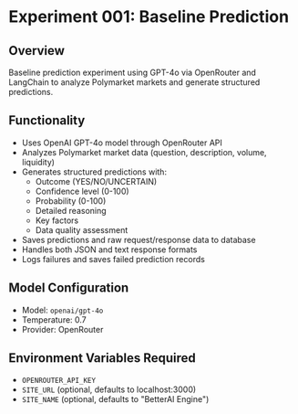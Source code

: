 # Experiment 001: Baseline Prediction

## Overview
Baseline prediction experiment using GPT-4o via OpenRouter and LangChain to analyze Polymarket markets and generate structured predictions.

## Functionality
- Uses OpenAI GPT-4o model through OpenRouter API
- Analyzes Polymarket market data (question, description, volume, liquidity)
- Generates structured predictions with:
  - Outcome (YES/NO/UNCERTAIN)
  - Confidence level (0-100)
  - Probability (0-100)
  - Detailed reasoning
  - Key factors
  - Data quality assessment
- Saves predictions and raw request/response data to database
- Handles both JSON and text response formats
- Logs failures and saves failed prediction records

## Model Configuration
- Model: `openai/gpt-4o`
- Temperature: 0.7
- Provider: OpenRouter

## Environment Variables Required
- `OPENROUTER_API_KEY`
- `SITE_URL` (optional, defaults to localhost:3000)
- `SITE_NAME` (optional, defaults to "BetterAI Engine")
